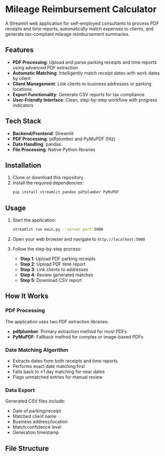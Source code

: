 # Mileage Reimbursement Calculator

A Streamlit web application for self-employed consultants to process PDF receipts and time reports, automatically match expenses to clients, and generate tax-compliant mileage reimbursement summaries.

## Features

- **PDF Processing**: Upload and parse parking receipts and time reports using advanced PDF extraction
- **Automatic Matching**: Intelligently match receipt dates with work dates by client
- **Client Management**: Link clients to business addresses or parking locations
- **Export Functionality**: Generate CSV reports for tax compliance
- **User-Friendly Interface**: Clean, step-by-step workflow with progress indicators

## Tech Stack

- **Backend/Frontend**: Streamlit
- **PDF Processing**: pdfplumber and PyMuPDF (fitz)
- **Data Handling**: pandas
- **File Processing**: Native Python libraries

## Installation

1. Clone or download this repository
2. Install the required dependencies:
   ```bash
   pip install streamlit pandas pdfplumber PyMuPDF
   ```

## Usage

1. Start the application:
   ```bash
   streamlit run main.py --server.port 5000
   ```

2. Open your web browser and navigate to `http://localhost:5000`

3. Follow the step-by-step process:
   - **Step 1**: Upload PDF parking receipts
   - **Step 2**: Upload PDF time report
   - **Step 3**: Link clients to addresses
   - **Step 4**: Review generated matches
   - **Step 5**: Download CSV report

## How It Works

### PDF Processing
The application uses two PDF extraction libraries:
- **pdfplumber**: Primary extraction method for most PDFs
- **PyMuPDF**: Fallback method for complex or image-based PDFs

### Date Matching Algorithm
- Extracts dates from both receipts and time reports
- Performs exact date matching first
- Falls back to ±1 day matching for near dates
- Flags unmatched entries for manual review

### Data Export
Generated CSV files include:
- Date of parking/receipt
- Matched client name
- Business address/location
- Match confidence level
- Generation timestamp

## File Structure

